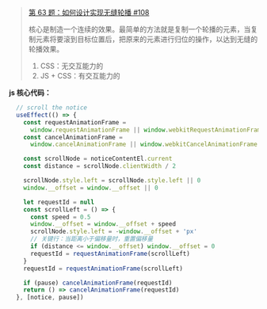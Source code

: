 >  [第 63 题：如何设计实现无缝轮播 #108](https://github.com/Advanced-Frontend/Daily-Interview-Question/issues/108)
>
> 核心是制造一个连续的效果。最简单的方法就是复制一个轮播的元素，当复制元素将要滚到目标位置后，把原来的元素进行归位的操作，以达到无缝的轮播效果。
>
> 1. CSS：无交互能力的
> 2. JS + CSS：有交互能力的

**js 核心代码：**

```js
  // scroll the notice
  useEffect(() => {
    const requestAnimationFrame =
      window.requestAnimationFrame || window.webkitRequestAnimationFrame || window.mozRequestAnimationFrame
    const cancelAnimationFrame =
      window.cancelAnimationFrame || window.webkitCancelAnimationFrame || window.mozCancelAnimationFrame

    const scrollNode = noticeContentEl.current
    const distance = scrollNode.clientWidth / 2

    scrollNode.style.left = scrollNode.style.left || 0
    window.__offset = window.__offset || 0

    let requestId = null
    const scrollLeft = () => {
      const speed = 0.5
      window.__offset = window.__offset + speed
      scrollNode.style.left = -window.__offset + 'px'
      // 关键行：当距离小于偏移量时，重置偏移量
      if (distance <= window.__offset) window.__offset = 0
      requestId = requestAnimationFrame(scrollLeft)
    }
    requestId = requestAnimationFrame(scrollLeft)

    if (pause) cancelAnimationFrame(requestId)
    return () => cancelAnimationFrame(requestId)
  }, [notice, pause])
```

